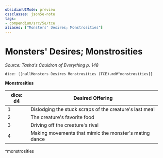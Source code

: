 ```yaml
---
obsidianUIMode: preview
cssclasses: json5e-note
tags:
- compendium/src/5e/tce
aliases: ["Monsters' Desires; Monstrosities"]
---
```

# Monsters' Desires; Monstrosities
*Source: Tasha's Cauldron of Everything p. 148* 

`dice: [[nullMonsters Desires Monstrosities (TCE).md#^monstrosities]]`

**Monstrosities**

| dice: d4 | Desired Offering |
|----------|------------------|
| 1 | Dislodging the stuck scraps of the creature's last meal |
| 2 | The creature's favorite food |
| 3 | Driving off the creature's rival |
| 4 | Making movements that mimic the monster's mating dance |
^monstrosities